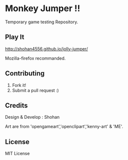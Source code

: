 # Monkey Jumper !!

Temporary game testing Repository.

## Play It

http://shohan4556.github.io/jolly-jumper/

Mozilla-firefox recommanded.

## Contributing

1. Fork it!
2. Submit a pull request :)

## Credits

Design & Develop : Shohan

Art are from 'opengameart','openclipart','kenny-art' & 'ME'.

## License

MIT License
